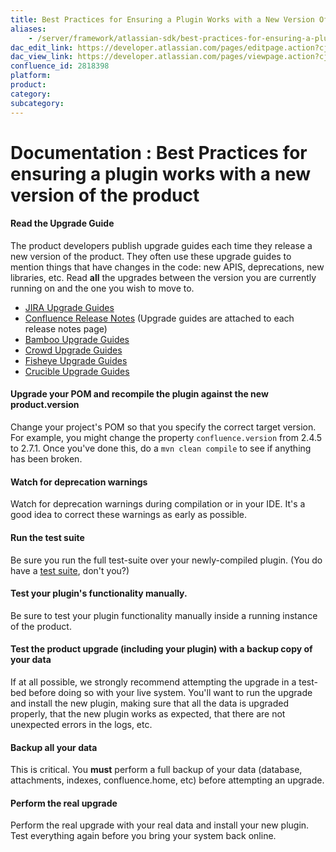 ```yaml
---
title: Best Practices for Ensuring a Plugin Works with a New Version Of the Product 2818398
aliases:
    - /server/framework/atlassian-sdk/best-practices-for-ensuring-a-plugin-works-with-a-new-version-of-the-product-2818398.html
dac_edit_link: https://developer.atlassian.com/pages/editpage.action?cjm=wozere&pageId=2818398
dac_view_link: https://developer.atlassian.com/pages/viewpage.action?cjm=wozere&pageId=2818398
confluence_id: 2818398
platform:
product:
category:
subcategory:
---
```

# Documentation : Best Practices for ensuring a plugin works with a new version of the product

#### Read the Upgrade Guide

The product developers publish upgrade guides each time they release a new version of the product. They often use these upgrade guides to mention things that have changes in the code: new APIS, deprecations, new libraries, etc. Read **all** the upgrades between the version you are currently running on and the one you wish to move to.

-   <a href="#jira-upgrade-guides" class="unresolved">JIRA Upgrade Guides</a>
-   <a href="#jira-upgrade-guides" class="unresolved">Confluence Release Notes</a> (Upgrade guides are attached to each release notes page)
-   <a href="#jira-upgrade-guides" class="unresolved">Bamboo Upgrade Guides</a>
-   <a href="#jira-upgrade-guides" class="unresolved">Crowd Upgrade Guides</a>
-   <a href="#jira-upgrade-guides" class="unresolved">Fisheye Upgrade Guides</a>
-   <a href="#jira-upgrade-guides" class="unresolved">Crucible Upgrade Guides</a>

#### Upgrade your POM and recompile the plugin against the new product.version

Change your project's POM so that you specify the correct target version. For example, you might change the property `confluence.version` from 2.4.5 to 2.7.1. Once you've done this, do a `mvn clean compile` to see if anything has been broken.

#### Watch for deprecation warnings

Watch for deprecation warnings during compilation or in your IDE. It's a good idea to correct these warnings as early as possible.

#### Run the test suite

Be sure you run the full test-suite over your newly-compiled plugin. (You do have a [test suite](https://developer.atlassian.com/display/DOCS/Writing+Tests+for+your+Plugin), don't you?)

#### Test your plugin's functionality manually.

Be sure to test your plugin functionality manually inside a running instance of the product.

#### Test the product upgrade (including your plugin) with a backup copy of your data

If at all possible, we strongly recommend attempting the upgrade in a test-bed before doing so with your live system. You'll want to run the upgrade and install the new plugin, making sure that all the data is upgraded properly, that the new plugin works as expected, that there are not unexpected errors in the logs, etc.

#### Backup all your data

This is critical. You **must** perform a full backup of your data (database, attachments, indexes, confluence.home, etc) before attempting an upgrade.

#### Perform the real upgrade

Perform the real upgrade with your real data and install your new plugin. Test everything again before you bring your system back online.
















































































































































































































































































































